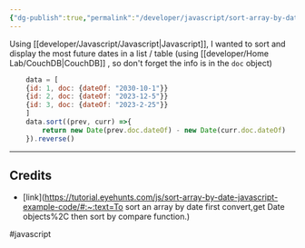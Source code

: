 ```yaml
---
{"dg-publish":true,"permalink":"/developer/javascript/sort-array-by-date/","created":"2025-04-09T22:13:39.417-05:00","updated":"2025-04-09T11:35:05.000-05:00"}
---
```


Using [[developer/Javascript/Javascript\|Javascript]], I wanted to sort and display the most future dates in a list / table (using [[developer/Home Lab/CouchDB\|CouchDB]] , so don't forget the info is in the `doc` object)

```js
	data = [
	{id: 1, doc: {dateOf: "2030-10-1"}}
	{id: 2, doc: {dateOf: "2023-12-5"}}
	{id: 3, doc: {dateOf: "2023-2-25"}}
	]
	data.sort((prev, curr) =>{
		return new Date(prev.doc.dateOf) - new Date(curr.doc.dateOf)
	}).reverse()
```

---
## Credits
- [link](https://tutorial.eyehunts.com/js/sort-array-by-date-javascript-example-code/#:~:text=To sort an array by date first convert,get Date objects%2C then sort by compare function.)

#javascript 